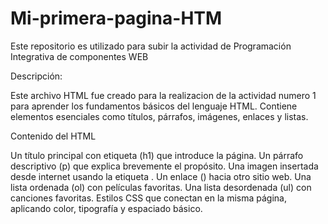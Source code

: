 # Mi-primera-pagina-HTM

Este repositorio es utilizado para subir la actividad de Programación Integrativa de componentes WEB

Descripción:

Este archivo HTML fue creado para la realizacion de la actividad numero 1 para aprender los fundamentos básicos del lenguaje HTML. Contiene elementos esenciales como títulos, párrafos, imágenes, enlaces y listas.

Contenido del HTML

Un título principal con etiqueta (h1) que introduce la página.
Un párrafo descriptivo (p) que explica brevemente el propósito.
Una imagen insertada desde internet usando la etiqueta <img>.
Un enlace (<a>) hacia otro sitio web.
Una lista ordenada (ol) con películas favoritas.
Una lista desordenada (ul) con canciones favoritas.
Estilos CSS que conectan en la misma página, aplicando color, tipografía y espaciado básico.
